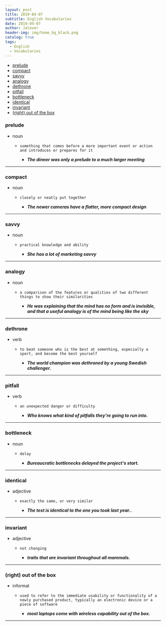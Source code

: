 ```yaml
---
layout: post
title: 2019-04-07
subtitle: English Vocabularies
date: 2019-04-07
author: Jalever
header-img: img/home_bg_black.png
catalog: true
tags:
  - English
  - Vocabularies
---
```


- [prelude](#prelude)
- [compact](#compact)
- [savvy](#savvy)
- [analogy](#analogy)
- [dethrone](#dethrone)
- [pitfall](#pitfall)
- [bottleneck](#bottleneck)
- [identical](#identical)
- [invariant](#invariant)
- [(right) out of the box](#right-out-of-the-box)

### prelude

- noun

  - `something that comes before a more important event or action and introduces or prepares for it`

    - **_The dinner was only a prelude to a much larger meeting_**

---

### compact

- noun

  - `closely or neatly put together`

    - **_The newer cameras have a flatter, more compact design_**

---
### savvy

- noun

  - `practical knowledge and ability`

    - **_She has a lot of marketing savvy_**

---
### analogy

- noun

  - `a comparison of the features or qualities of two different things to show their similarities`

    - **_He was explaining that the mind has no form and is invisible, and that a useful analogy is of the mind being like the sky_**

---
### dethrone

- verb 

  - `to beat someone who is the best at something, especially a sport, and become the best yourself`

    - **_The world champion was dethroned by a young Swedish challenger._**

---
### pitfall

- verb 

  - `an unexpected danger or difficulty`

    - **_Who knows what kind of pitfalls they're going to run into._**

---
### bottleneck

- noun 

  - `delay`

    - **_Bureaucratic bottlenecks delayed the project's start._**

---
### identical

- adjective 

  - `exactly the same, or very similar`

    - **_The test is identical to the one you took last year.._**

---
### invariant

- adjective 

  - `not changing`

    - **_traits that are invariant throughout all mammals._**

---

### (right) out of the box

- informal 

  - `used to refer to the immediate usability or functionality of a newly purchased product, typically an electronic device or a piece of software`

    - **_most laptops come with wireless capability out of the box._**

---


